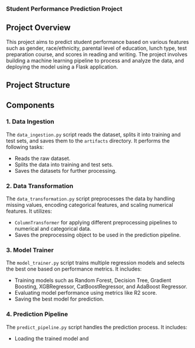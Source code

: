 ### Student Performance Prediction Project

## Project Overview

This project aims to predict student performance based on various features such as gender, race/ethnicity, parental level of education, lunch type, test preparation course, and scores in reading and writing. The project involves building a machine learning pipeline to process and analyze the data, and deploying the model using a Flask application.

## Project Structure


## Components

### 1. Data Ingestion

The `data_ingestion.py` script reads the dataset, splits it into training and test sets, and saves them to the `artifacts` directory. It performs the following tasks:
- Reads the raw dataset.
- Splits the data into training and test sets.
- Saves the datasets for further processing.

### 2. Data Transformation

The `data_transformation.py` script preprocesses the data by handling missing values, encoding categorical features, and scaling numerical features. It utilizes:
- `ColumnTransformer` for applying different preprocessing pipelines to numerical and categorical data.
- Saves the preprocessing object to be used in the prediction pipeline.

### 3. Model Trainer

The `model_trainer.py` script trains multiple regression models and selects the best one based on performance metrics. It includes:
- Training models such as Random Forest, Decision Tree, Gradient Boosting, XGBRegressor, CatBoostRegressor, and AdaBoost Regressor.
- Evaluating model performance using metrics like R2 score.
- Saving the best model for prediction.

### 4. Prediction Pipeline

The `predict_pipeline.py` script handles the prediction process. It includes:
- Loading the trained model and

